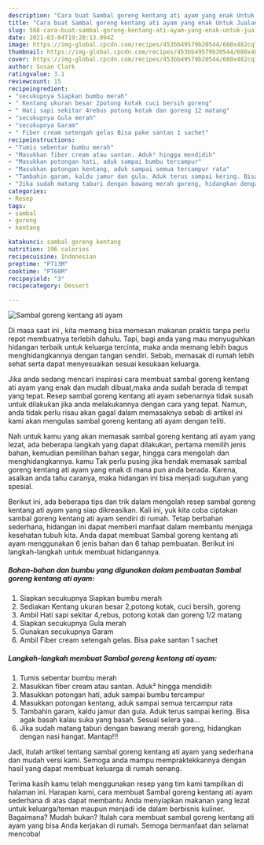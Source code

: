 ```yaml
---
description: "Cara buat Sambal goreng kentang ati ayam yang enak Untuk Jualan"
title: "Cara buat Sambal goreng kentang ati ayam yang enak Untuk Jualan"
slug: 568-cara-buat-sambal-goreng-kentang-ati-ayam-yang-enak-untuk-jualan
date: 2021-03-04T19:20:13.094Z
image: https://img-global.cpcdn.com/recipes/453bb49579b20544/680x482cq70/sambal-goreng-kentang-ati-ayam-foto-resep-utama.jpg
thumbnail: https://img-global.cpcdn.com/recipes/453bb49579b20544/680x482cq70/sambal-goreng-kentang-ati-ayam-foto-resep-utama.jpg
cover: https://img-global.cpcdn.com/recipes/453bb49579b20544/680x482cq70/sambal-goreng-kentang-ati-ayam-foto-resep-utama.jpg
author: Susan Clark
ratingvalue: 3.1
reviewcount: 15
recipeingredient:
- "secukupnya Siapkan bumbu merah"
- " Kentang ukuran besar 2potong kotak cuci bersih goreng"
- " Hati sapi sekitar 4rebus potong kotak dan goreng 12 matang"
- "secukupnya Gula merah"
- "secukupnya Garam"
- " Fiber cream setengah gelas Bisa pake santan 1 sachet"
recipeinstructions:
- "Tumis sebentar bumbu merah"
- "Masukkan fiber cream atau santan. Aduk² hingga mendidih"
- "Masukkan potongan hati, aduk sampai bumbu tercampur"
- "Masukkan potongan kentang, aduk sampai semua tercampur rata"
- "Tambahin garam, kaldu jamur dan gula. Aduk terus sampai kering. Bisa agak basah kalau suka yang basah. Sesuai selera yaa..."
- "Jika sudah matang taburi dengan bawang merah goreng, hidangkan dengan nasi hangat. Mantap!!!"
categories:
- Resep
tags:
- sambal
- goreng
- kentang

katakunci: sambal goreng kentang 
nutrition: 196 calories
recipecuisine: Indonesian
preptime: "PT13M"
cooktime: "PT60M"
recipeyield: "3"
recipecategory: Dessert

---
```



![Sambal goreng kentang ati ayam](https://img-global.cpcdn.com/recipes/453bb49579b20544/680x482cq70/sambal-goreng-kentang-ati-ayam-foto-resep-utama.jpg)

Di masa  saat ini , kita memang bisa memesan makanan praktis tanpa perlu repot membuatnya terlebih dahulu. Tapi, bagi anda yang mau menyuguhkan hidangan terbaik untuk keluarga tercinta, maka anda memang lebih bagus menghidangkannya dengan tangan sendiri. Sebab, memasak di rumah lebih sehat serta dapat menyesuaikan sesuai kesukaan keluarga.

Jika anda sedang mencari inspirasi cara membuat sambal goreng kentang ati ayam yang enak dan mudah dibuat,maka anda sudah berada di tempat yang tepat. Resep sambal goreng kentang ati ayam  sebenarnya tidak susah untuk dilakukan jika anda melakukannya dengan cara yang tepat. Namun, anda tidak perlu risau akan gagal dalam memasaknya 
sebab di artikel ini kami akan mengulas sambal goreng kentang ati ayam dengan teliti.  



Nah untuk kamu yang akan memasak sambal goreng kentang ati ayam yang lezat, ada beberapa langkah yang dapat dilakukan, pertama memilih jenis bahan, kemudian pemilihan bahan segar, hingga cara mengolah dan menghidangkannya. kamu Tak perlu pusing jika hendak memasak sambal goreng kentang ati ayam yang enak di mana pun anda berada. Karena, asalkan anda  tahu caranya, maka hidangan ini bisa menjadi suguhan yang spesial.

Berikut ini, ada beberapa tips dan trik dalam mengolah resep sambal goreng kentang ati ayam yang siap dikreasikan. Kali ini, yuk kita coba ciptakan sambal goreng kentang ati ayam sendiri di rumah. Tetap berbahan sederhana, hidangan ini dapat memberi manfaat dalam membantu menjaga kesehatan tubuh kita. Anda dapat membuat Sambal goreng kentang ati ayam menggunakan 6 jenis bahan dan 6 tahap pembuatan. Berikut ini langkah-langkah untuk membuat hidangannya.

<!--inarticleads1-->

##### Bahan-bahan dan bumbu yang digunakan dalam pembuatan Sambal goreng kentang ati ayam:

1. Siapkan secukupnya Siapkan bumbu merah
1. Sediakan  Kentang ukuran besar 2,potong kotak, cuci bersih, goreng
1. Ambil  Hati sapi sekitar 4,rebus, potong kotak dan goreng 1/2 matang
1. Siapkan secukupnya Gula merah
1. Gunakan secukupnya Garam
1. Ambil  Fiber cream setengah gelas. Bisa pake santan 1 sachet




<!--inarticleads2-->

##### Langkah-langkah membuat Sambal goreng kentang ati ayam:

1. Tumis sebentar bumbu merah
1. Masukkan fiber cream atau santan. Aduk² hingga mendidih
1. Masukkan potongan hati, aduk sampai bumbu tercampur
1. Masukkan potongan kentang, aduk sampai semua tercampur rata
1. Tambahin garam, kaldu jamur dan gula. Aduk terus sampai kering. Bisa agak basah kalau suka yang basah. Sesuai selera yaa...
1. Jika sudah matang taburi dengan bawang merah goreng, hidangkan dengan nasi hangat. Mantap!!!




Jadi, itulah artikel tentang  sambal goreng kentang ati ayam  yang sederhana dan mudah versi kami. Semoga anda mampu mempraktekkannya dengan hasil yang dapat membuat keluarga di rumah senang. 

Terima kasih kamu telah menggunakan resep yang tim kami tampilkan di halaman ini. Harapan kami, cara membuat  Sambal goreng kentang ati ayam sederhana di atas dapat membantu Anda menyiapkan makanan yang lezat untuk keluarga/teman maupun menjadi ide dalam berbisnis kuliner. Bagaimana? Mudah bukan? Itulah cara membuat sambal goreng kentang ati ayam yang bisa Anda kerjakan di rumah. Semoga bermanfaat dan selamat mencoba!

